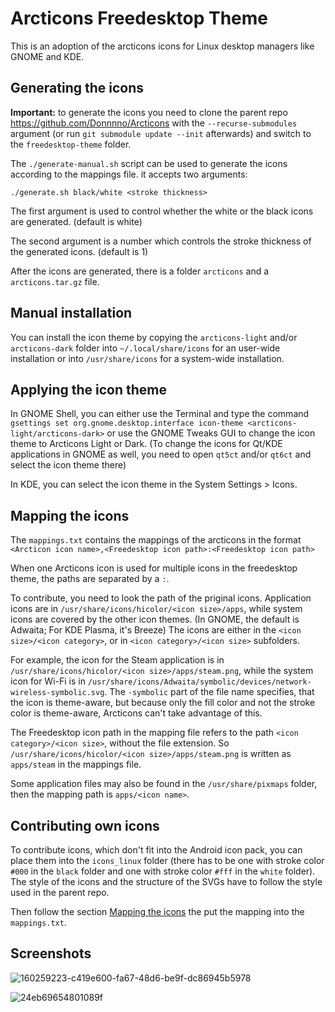 # Arcticons Freedesktop Theme

This is an adoption of the arcticons icons for Linux desktop managers like GNOME and KDE.

## Generating the icons

**Important:** to generate the icons you need to clone the parent repo <https://github.com/Donnnno/Arcticons> with the `--recurse-submodules` argument (or run `git submodule update --init` afterwards) and switch to the `freedesktop-theme` folder.

The `./generate-manual.sh` script can be used to generate the icons according to the mappings file. it accepts two arguments:

`./generate.sh black/white <stroke thickness>`

The first argument is used to control whether the white or the black icons are generated. (default is white)

The second argument is a number which controls the stroke thickness of the generated icons. (default is 1)

After the icons are generated, there is a folder `arcticons` and a `arcticons.tar.gz` file.

## Manual installation

You can install the icon theme by copying the `arcticons-light` and/or `arcticons-dark` folder into `~/.local/share/icons` for an user-wide installation or into `/usr/share/icons` for a system-wide installation.

## Applying the icon theme

In GNOME Shell, you can either use the Terminal and type the command `gsettings set org.gnome.desktop.interface icon-theme <arcticons-light/arcticons-dark>` or use the GNOME Tweaks GUI to change the icon theme to Arcticons Light or Dark. (To change the icons for Qt/KDE applications in GNOME as well, you need to open `qt5ct` and/or `qt6ct` and select the icon theme there)

In KDE, you can select the icon theme in the System Settings > Icons.

## Mapping the icons

The `mappings.txt` contains the mappings of the arcticons in the format `<Arcticon icon name>,<Freedesktop icon path>:<Freedesktop icon path>`

When one Arcticons icon is used for multiple icons in the freedesktop theme, the paths are separated by a `:`.

To contribute, you need to look the path of the priginal icons. Application icons are in `/usr/share/icons/hicolor/<icon size>/apps`, while system icons are covered by the other icon themes. (In GNOME, the default is Adwaita; For KDE Plasma, it's Breeze) The icons are either in the `<icon size>/<icon category>`, or in `<icon category>/<icon size>` subfolders.

For example, the icon for the Steam application is in `/usr/share/icons/hicolor/<icon size>/apps/steam.png`, while the system icon for Wi-Fi is in `/usr/share/icons/Adwaita/symbolic/devices/network-wireless-symbolic.svg`. The `-symbolic` part of the file name specifies, that the icon is theme-aware, but because only the fill color and not the stroke color is theme-aware, Arcticons can't take advantage of this.

The Freedesktop icon path in the mapping file refers to the path `<icon category>/<icon size>`, without the file extension. So `/usr/share/icons/hicolor/<icon size>/apps/steam.png` is written as `apps/steam` in the mappings file.

Some application files may also be found in the `/usr/share/pixmaps` folder, then the mapping path is `apps/<icon name>`.

## Contributing own icons

To contribute icons, which don't fit into the Android icon pack, you can place them into the `icons_linux` folder (there has to be one with stroke color `#000` in the `black` folder and one with stroke color `#fff` in the `white` folder). The style of the icons and the structure of the SVGs have to follow the style used in the parent repo.

Then follow the section [Mapping the icons](#mapping-the-icons) the put the mapping into the `mappings.txt`.

## Screenshots

![160259223-c419e600-fa67-48d6-be9f-dc86945b5978](https://github.com/Donnnno/Arcticons-Linux/assets/31142286/59f5fce5-0cd3-4bc2-82a8-b097eefbeb2f)

![24eb69654801089f](https://github.com/Donnnno/Arcticons-Linux/assets/31142286/c7348690-cc56-4d6c-9cfb-bc2d65ba5a39)
